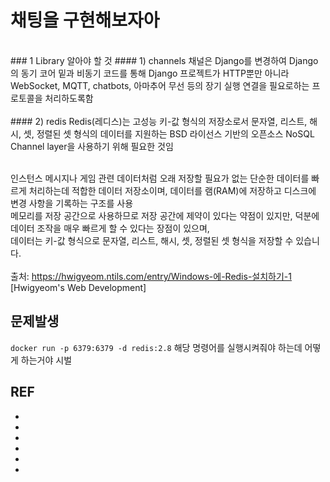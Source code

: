 # 채팅을 구현해보자아
<br/>
### 1 Library 알아야 할 것
#### 1) channels
채널은 Django를 변경하여 Django의 동기 코어 밑과 비동기 코드를 통해 Django 프로젝트가 HTTP뿐만 아니라 <br/>
WebSocket, MQTT, chatbots, 아마추어 무선 등의 장기 실행 연결을 필요로하는 프로토콜을 처리하도록함<br/><br/>
#### 2) redis
Redis(레디스)는 고성능 키-값 형식의 저장소로서 문자열, 리스트, 해시, 셋, 정렬된 셋 형식의 데이터를 지원하는 BSD 라이선스 기반의 오픈소스 NoSQL<br/>
Channel layer을 사용하기 위해 필요한 것임<br/><br/>

인스턴스 메시지나 게임 관련 데이터처럼 오래 저장할 필요가 없는 단순한 데이터를 빠르게 처리하는데 적합한 데이터 저장소이며, 데이터를 램(RAM)에 저장하고 디스크에 변경 사항을 기록하는 구조를 사용<br/>
메모리를 저장 공간으로 사용하므로 저장 공간에 제약이 있다는 약점이 있지만, 덕분에 데이터 조작을 매우 빠르게 할 수 있다는 장점이 있으며,<br/>
데이터는 키-값 형식으로 문자열, 리스트, 해시, 셋, 정렬된 셋 형식을 저장할 수 있습니다.<br/><br/>
출처: https://hwigyeom.ntils.com/entry/Windows-에-Redis-설치하기-1 [Hwigyeom's Web Development]

## 문제발생
`docker run -p 6379:6379 -d redis:2.8` 해당 명령어를 실행시켜줘야 하는데 어떻게 하는거야 시벌

## REF
-
-
-
-
-
-
